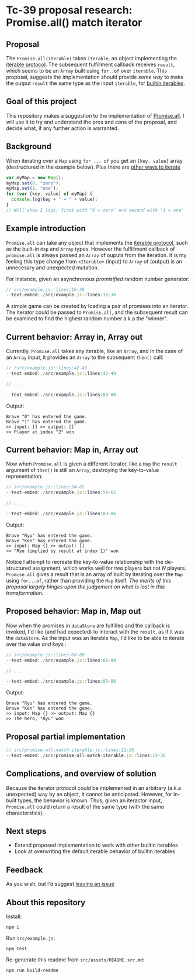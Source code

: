 # Tc-39 proposal research: Promise.all() match iterator

## Proposal

The `Promise.all(iterable)` takes `iterable`, an object implementing the [iterable protocol](https://developer.mozilla.org/en/docs/Web/JavaScript/Reference/Iteration_protocols#iterable). The subsequent fulfillment callback receives `result`, which seems to be an `Array` built using `for..of` over `iterable`. This proposal, suggests the implementation should provide *some way* to make the output `result` the same type as the input `iterable`, for [builtin iterables](https://developer.mozilla.org/en/docs/Web/JavaScript/Reference/Iteration_protocols#Builtin_iterables).

## Goal of this project

This repository makes a suggestion to the implementation of [Promise.all](https://developer.mozilla.org/en-US/docs/Web/JavaScript/Reference/Global_Objects/Promise/all). I will use it to try and understand the pros and cons of the proposal, and decide what, if any further action is warranted.

## Background

When iterating over a `Map` using `for ... of` you get an `[key. value]` array (destructured in the example below). Plus there are [other ways to iterate](https://developer.mozilla.org/en-US/docs/Web/JavaScript/Reference/Global_Objects/Map#Iterating_Maps_with_for..of)

```javascript
var myMap = new Map();
myMap.set(0, "zero");
myMap.set(1, "one");
for (var [key, value] of myMap) {
  console.log(key + " = " + value);
}
// Will show 2 logs; first with "0 = zero" and second with "1 = one"
```

## Example introduction

`Promise.all` can take any object that implements the [iterable protocol](https://developer.mozilla.org/en-US/docs/Web/JavaScript/Reference/Iteration_protocols), such as the built-in `Map` and `Array` types. However the fulfillment callback of `promise.all` is always passed an `Array` of ouputs from the iteration. It is my feeling this type change from `<Iterable>` (input) to `Array` of  (output) is an unnecesary and unexpected mutation.

For instance, given an asynchronous _promisified_ random number generator:

```javascript
// src/example.js::lines:16-36
--text-embed:./src/example.js::lines:16-36
```

A simple game can be created by loading a pair of promises into an iterator. The iterator could be passed to `Promise.all`, and the subsequent result can be examined to find the highest random number a.k.a the "winner".

## Current behavior: Array in, Array out

Currently, `Promise.all` takes any iterable, like an `Array`, and in the case of an `Array` input, it provides an `Array` to the subsequent `then()` call:

```javascript
// /src/example.js::lines:42-49
--text-embed:./src/example.js::lines:42-49

// ...

--text-embed:./src/example.js::lines:83-86
```

Output:

```
Brave "0" has entered the game.
Brave "1" has entered the game.
>> input: [] >> output: []
>> Player at index "2" won
```

## Current behavior: Map in, Array out

Now when `Promise.all` is given a different iterator, like a `Map` the `result` argument of `then()` is still an `Array`, destroying the key-to-value representation:

```javascript
// src/example.js::lines:54-62
--text-embed:./src/example.js::lines:54-62

// ...

--text-embed:./src/example.js::lines:83-86
```


Output:

```
Brave "Ryu" has entered the game.
Brave "Ken" has entered the game.
>> input: Map {} >> output: []
>> "Ryu (implied by result at index 1)" won
```


Notice I attempt to recreate the key-to-value relationship with the de-structured assignment, which works well for two players but not _N_ players. `Promise.all` gives a result that is an array of built by iterating over the `Map` using `for...of`, rather than providing the `Map` itself. *The merits of this proposal largely hinges upon the judgement on what is lost in this transformation.*

## Proposed behavior: Map in, Map out

Now when the promises in `dataStore` are fulfilled and the callback is invoked, I'd like (and had expected) to interact with the `result`, as if it was the `dataStore`. As the input was an iterable `Map`, I'd like to be able to iterate over the value _and keys_ :

```javascript
// src/example.js::lines:68-80
--text-embed:./src/example.js::lines:68-80

// ...

--text-embed:./src/example.js::lines:83-86
```

Output:

```
Brave "Ryu" has entered the game.
Brave "Ken" has entered the game.
>> input: Map {} >> output: Map {}
>> The hero, "Ryu" won
```

## Proposal partial implementation

```javascript
// src/promise-all-match-iterable.js::lines:12-36
--text-embed:./src/promise-all-match-iterable.js::lines:12-36
```

## Complications, and overview of solution

Because the iterator protocol could be implemented in an arbitrary (a.k.a unexpected) way by an object, it cannot be anticipated. However, for in-built types, the behavior is known. Thus, given an iteractor input, `Promise.all` could return a result of the same type (with the same characterstics).

## Next steps

* Extend proposed implementation to work with other builtin iterables
* Look at overwriting the default iterable behavior of builtin iterables

## Feedback

As you wish, but I'd suggest [leaving an issue](https://github.com/AshCoolman/tc-39-suggestion-promise-result-type/issues)

## About this repository

Install:

```shell
npm i
```


Run `src/example.js`:

```shell
npm test
```


Re-generate this readme from `src/assets/README.src.md`:

```shell
npm run build-readme
```
